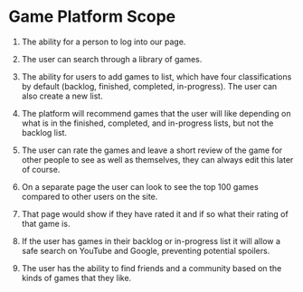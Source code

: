 # Game Platform Scope

1. The ability for a person to log into our page. 

2. The user can search through a library of games.

3. The ability for users to add games to list, which have four classifications by default (backlog, finished, completed, in-progress). The user can also create a new list.

4. The platform will recommend games that the user will like depending on what is in the finished, completed, and in-progress lists, but not the backlog list.

5. The user can rate the games and leave a short review of the game for other people to see as well as themselves, they can always edit this later of course.

6. On a separate page the user can look to see the top 100 games compared to other users on the site.

7. That page would show if they have rated it and if so what their rating of that game is. 

8. If the user has games in their backlog or in-progress list it will allow a safe search on YouTube and Google, preventing potential spoilers.

9. The user has the ability to find friends and a community based on the kinds of games that they like.
